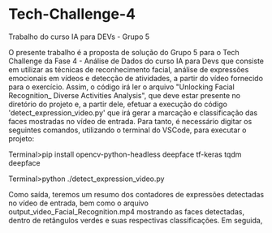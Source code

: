 # Tech-Challenge-4
Trabalho do curso IA para DEVs - Grupo 5

O presente trabalho é a proposta de solução do Grupo 5 para o Tech Challenge da Fase 4 - Análise de Dados do curso IA para Devs 
que consiste em utilizar as técnicas de reconhecimento facial, análise de expressões emocionais em vídeos e detecção de atividades, a partir do vídeo fornecido para o exercício.
Assim, o código irá ler o arquivo "Unlocking Facial Recognition_ Diverse Activities Analysis", que deve estar presente no diretório do projeto e, a partir dele, efetuar a execução do código 'detect_expression_video.py' que irá gerar a marcação e classificação das faces mostradas no vídeo de entrada.
Para tanto, é necessário digitar os seguintes comandos, utilizando o terminal do VSCode, para executar o projeto:

Terminal>pip install opencv-python-headless deepface tf-keras tqdm deepface

Terminal>python ./detect_expression_video.py

Como saída, teremos um resumo dos contadores de expressões detectadas no vídeo de entrada, bem como o arquivo output_video_Facial_Recognition.mp4 mostrando as faces detectadas, dentro de retângulos verdes e suas respectivas classificações.
Em seguida, 
